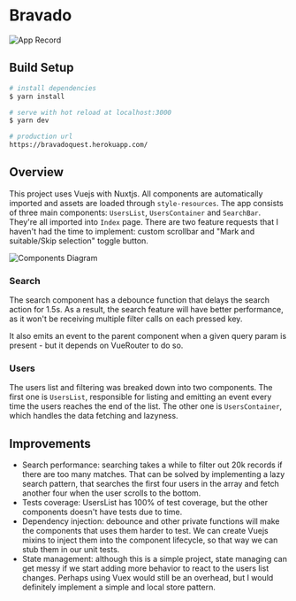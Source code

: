 # Bravado

![App Record](https://i.imgur.com/6oaLBmg.gif)

## Build Setup

```bash
# install dependencies
$ yarn install

# serve with hot reload at localhost:3000
$ yarn dev

# production url
https://bravadoquest.herokuapp.com/
```

## Overview

This project uses Vuejs with Nuxtjs. All components are automatically imported and assets are loaded through `style-resources`.
The app consists of three main components: `UsersList`, `UsersContainer` and `SearchBar`. They're all imported into `Index` page.
There are two feature requests that I haven't had the time to implement: custom scrollbar and "Mark and suitable/Skip selection" toggle button.

![Components Diagram](https://i.imgur.com/6tJZzkk.png)

### Search
The search component has a debounce function that delays the search action for 1.5s. As a result, the search feature will have better performance, as it won't be receiving multiple filter calls on each pressed key.

It also emits an event to the parent component when a given query param is present - but it depends on VueRouter to do so.

### Users
The users list and filtering was breaked down into two components. The first one is `UsersList`, responsible for listing and emitting an event every time the users reaches the end of the list. The other one is `UsersContainer`, which handles the data fetching and lazyness.

## Improvements

- Search performance: searching takes a while to filter out 20k records if there are too many matches. That can be solved by implementing a lazy search pattern, that searches the first four users in the array and fetch another four when the user scrolls to the bottom.
- Tests coverage: UsersList has 100% of test coverage, but the other components doesn't have tests due to time.
- Dependency injection: debounce and other private functions will make the components that uses them harder to test. We can create Vuejs mixins to inject them into the component lifecycle, so that way we can stub them in our unit tests.
- State management: although this is a simple project, state managing can get messy if we start adding more behavior to react to the users list changes. Perhaps using Vuex would still be an overhead, but I would definitely implement a simple and local store pattern.
